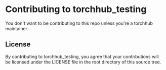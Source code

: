 # Contributing to torchhub_testing
You don't want to be contributing to this repo unless you're a torchhub maintainer.
## License
By contributing to torchhub_testing, you agree that your contributions will be licensed
under the LICENSE file in the root directory of this source tree.